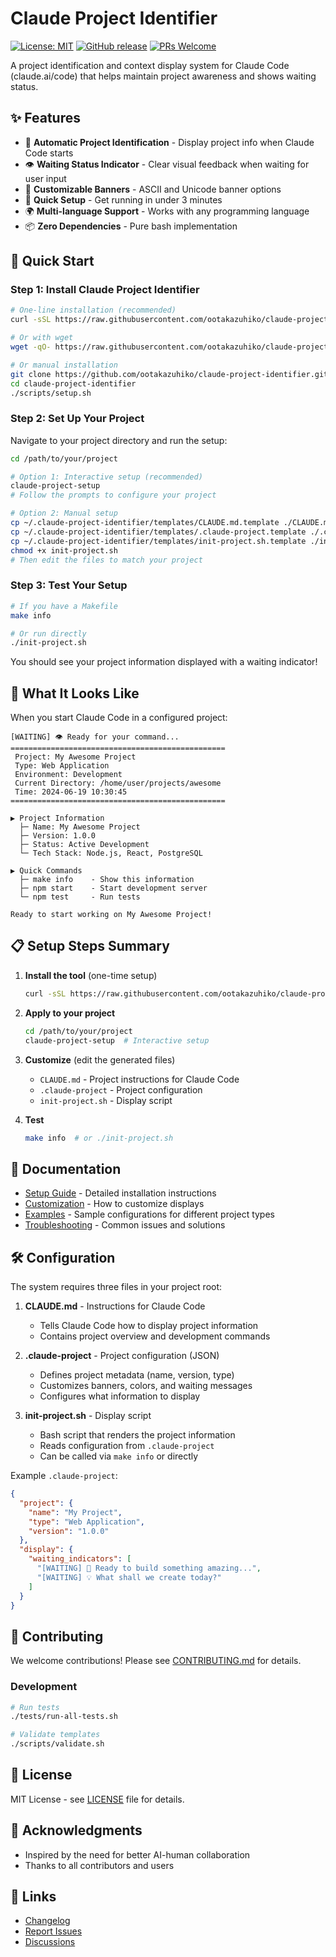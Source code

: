 # Claude Project Identifier

[![License: MIT](https://img.shields.io/badge/License-MIT-yellow.svg)](https://opensource.org/licenses/MIT)
[![GitHub release](https://img.shields.io/github/release/ootakazuhiko/claude-project-identifier.svg)](https://github.com/ootakazuhiko/claude-project-identifier/releases)
[![PRs Welcome](https://img.shields.io/badge/PRs-welcome-brightgreen.svg?style=flat-square)](http://makeapullrequest.com)

A project identification and context display system for Claude Code (claude.ai/code) that helps maintain project awareness and shows waiting status.

## ✨ Features

- 🎯 **Automatic Project Identification** - Display project info when Claude Code starts
- 👁️ **Waiting Status Indicator** - Clear visual feedback when waiting for user input
- 🎨 **Customizable Banners** - ASCII and Unicode banner options
- 🚀 **Quick Setup** - Get running in under 3 minutes
- 🌍 **Multi-language Support** - Works with any programming language
- 📦 **Zero Dependencies** - Pure bash implementation

## 🚀 Quick Start

### Step 1: Install Claude Project Identifier

```bash
# One-line installation (recommended)
curl -sSL https://raw.githubusercontent.com/ootakazuhiko/claude-project-identifier/main/scripts/install.sh | bash

# Or with wget
wget -qO- https://raw.githubusercontent.com/ootakazuhiko/claude-project-identifier/main/scripts/install.sh | bash

# Or manual installation
git clone https://github.com/ootakazuhiko/claude-project-identifier.git
cd claude-project-identifier
./scripts/setup.sh
```

### Step 2: Set Up Your Project

Navigate to your project directory and run the setup:

```bash
cd /path/to/your/project

# Option 1: Interactive setup (recommended)
claude-project-setup
# Follow the prompts to configure your project

# Option 2: Manual setup
cp ~/.claude-project-identifier/templates/CLAUDE.md.template ./CLAUDE.md
cp ~/.claude-project-identifier/templates/.claude-project.template ./.claude-project
cp ~/.claude-project-identifier/templates/init-project.sh.template ./init-project.sh
chmod +x init-project.sh
# Then edit the files to match your project
```

### Step 3: Test Your Setup

```bash
# If you have a Makefile
make info

# Or run directly
./init-project.sh
```

You should see your project information displayed with a waiting indicator!

## 📸 What It Looks Like

When you start Claude Code in a configured project:

```
[WAITING] 👁️ Ready for your command...
================================================
 Project: My Awesome Project
 Type: Web Application
 Environment: Development
 Current Directory: /home/user/projects/awesome
 Time: 2024-06-19 10:30:45
================================================

▶ Project Information
  ├─ Name: My Awesome Project
  ├─ Version: 1.0.0
  ├─ Status: Active Development
  └─ Tech Stack: Node.js, React, PostgreSQL

▶ Quick Commands
  ├─ make info    - Show this information
  ├─ npm start    - Start development server
  └─ npm test     - Run tests

Ready to start working on My Awesome Project!
```

## 📋 Setup Steps Summary

1. **Install the tool** (one-time setup)
   ```bash
   curl -sSL https://raw.githubusercontent.com/ootakazuhiko/claude-project-identifier/main/scripts/install.sh | bash
   ```

2. **Apply to your project**
   ```bash
   cd /path/to/your/project
   claude-project-setup  # Interactive setup
   ```

3. **Customize** (edit the generated files)
   - `CLAUDE.md` - Project instructions for Claude Code
   - `.claude-project` - Project configuration
   - `init-project.sh` - Display script

4. **Test**
   ```bash
   make info  # or ./init-project.sh
   ```

## 📖 Documentation

- [Setup Guide](docs/setup-guide.md) - Detailed installation instructions
- [Customization](docs/customization.md) - How to customize displays
- [Examples](examples/) - Sample configurations for different project types
- [Troubleshooting](docs/troubleshooting.md) - Common issues and solutions

## 🛠️ Configuration

The system requires three files in your project root:

1. **CLAUDE.md** - Instructions for Claude Code
   - Tells Claude Code how to display project information
   - Contains project overview and development commands

2. **.claude-project** - Project configuration (JSON)
   - Defines project metadata (name, version, type)
   - Customizes banners, colors, and waiting messages
   - Configures what information to display

3. **init-project.sh** - Display script
   - Bash script that renders the project information
   - Reads configuration from `.claude-project`
   - Can be called via `make info` or directly

Example `.claude-project`:
```json
{
  "project": {
    "name": "My Project",
    "type": "Web Application",
    "version": "1.0.0"
  },
  "display": {
    "waiting_indicators": [
      "[WAITING] 🚀 Ready to build something amazing...",
      "[WAITING] 💡 What shall we create today?"
    ]
  }
}
```

## 🤝 Contributing

We welcome contributions! Please see [CONTRIBUTING.md](CONTRIBUTING.md) for details.

### Development

```bash
# Run tests
./tests/run-all-tests.sh

# Validate templates
./scripts/validate.sh
```

## 📄 License

MIT License - see [LICENSE](LICENSE) file for details.

## 🙏 Acknowledgments

- Inspired by the need for better AI-human collaboration
- Thanks to all contributors and users

## 🔗 Links

- [Changelog](CHANGELOG.md)
- [Report Issues](https://github.com/ootakazuhiko/claude-project-identifier/issues)
- [Discussions](https://github.com/ootakazuhiko/claude-project-identifier/discussions)
